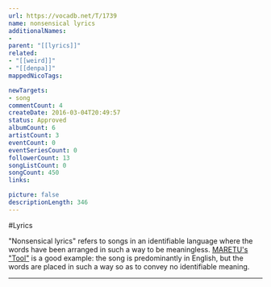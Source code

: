 ```yaml
---
url: https://vocadb.net/T/1739
name: nonsensical lyrics
additionalNames: 
- 
parent: "[[lyrics]]"
related:
- "[[weird]]"
- "[[denpa]]"
mappedNicoTags:

newTargets:
- song
commentCount: 4
createDate: 2016-03-04T20:49:57
status: Approved
albumCount: 6
artistCount: 3
eventCount: 0
eventSeriesCount: 0
followerCount: 13
songListCount: 0
songCount: 450
links: 

picture: false
descriptionLength: 346
---
```


#Lyrics

"Nonsensical lyrics" refers to songs in an identifiable language where the words have been arranged in such a way to be meaningless. [MARETU's](https://vocadb.net/Ar/1665) ["Tool"](https://vocadb.net/S/213374) is a good example: the song is predominantly in English, but the words are placed in such a way so as to convey no identifiable meaning.

---


